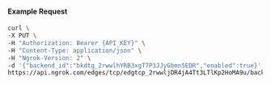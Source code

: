 <!-- Code generated for API Clients. DO NOT EDIT. -->

#### Example Request

```bash
curl \
-X PUT \
-H "Authorization: Bearer {API_KEY}" \
-H "Content-Type: application/json" \
-H "Ngrok-Version: 2" \
-d '{"backend_id":"bkdtg_2rwwlhYRB3xgT7P3JJyGbmn5EDR","enabled":true}' \
https://api.ngrok.com/edges/tcp/edgtcp_2rwwljDR4jA4Tt3LTlKp2HoMA9u/backend
```
